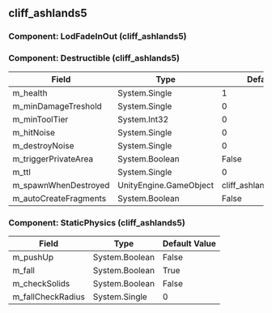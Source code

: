 ## cliff_ashlands5

### Component: LodFadeInOut (cliff_ashlands5)

### Component: Destructible (cliff_ashlands5)

|Field|Type|Default Value|
|---|---|---|
|m_health|System.Single|1|
|m_minDamageTreshold|System.Single|0|
|m_minToolTier|System.Int32|0|
|m_hitNoise|System.Single|0|
|m_destroyNoise|System.Single|0|
|m_triggerPrivateArea|System.Boolean|False|
|m_ttl|System.Single|0|
|m_spawnWhenDestroyed|UnityEngine.GameObject|cliff_ashlandsflowrock_frac|
|m_autoCreateFragments|System.Boolean|False|

### Component: StaticPhysics (cliff_ashlands5)

|Field|Type|Default Value|
|---|---|---|
|m_pushUp|System.Boolean|False|
|m_fall|System.Boolean|True|
|m_checkSolids|System.Boolean|False|
|m_fallCheckRadius|System.Single|0|

